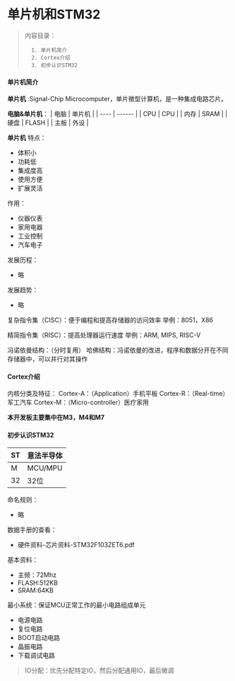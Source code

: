 <!--
 * @Date: 2024-05-27
 * @LastEditors: GoKo-Son626
 * @LastEditTime: 2024-06-14
 * @FilePath: \STM32_Study\基础篇\单片机和STM32.md
 * @Description: 
-->

# 单片机和STM32

> 内容目录：
> 
>       1. 单片机简介
>       2. Cortex介绍
>       3. 初步认识STM32

#### 单片机简介

**单片机** :Signal-Chip Microcomputer，单片微型计算机，是一种集成电路芯片。

**电脑&单片机**：
| 电脑 | 单片机 |
| ---- | ------ |
| CPU  | CPU    |
| 内存 | SRAM   |
| 硬盘 | FLASH  |
| 主板 | 外设   |

**单片机**
特点：
- 体积小
- 功耗低
- 集成度高
- 使用方便
- 扩展灵活

作用：
- 仪器仪表
- 家用电器
- 工业控制
- 汽车电子

发展历程：
- 略

发展趋势：
- 略

复杂指令集（CISC）：便于编程和提高存储器的访问效率
举例：8051，X86

精简指令集（RISC）：提高处理器运行速度
举例：ARM, MIPS, RISC-V

冯诺依曼结构：（分时复用）
哈佛结构：冯诺依曼的改进，程序和数据分开在不同存储器中，可以并行对其操作

#### Cortex介绍

内核分类及特征：
Cortex-A：（Application）手机平板
Cortex-R：（Real-time）军工汽车
Cortex-M：（Micro-controller）医疗家用

**本开发板主要集中在M3，M4和M7**

#### 初步认识STM32

| ST  | 意法半导体 |
| --- | ---------- |
| M   | MCU/MPU    |
| 32  | 32位       |

命名规则：
- 略

数据手册的查看：
- 硬件资料-芯片资料-STM32F103ZET6.pdf

基本资料：
- 主频：72Mhz
- FLASH:512KB
- SRAM:64KB

最小系统：保证MCU正常工作的最小电路组成单元
- 电源电路
- 复位电路
- BOOT启动电路
- 晶振电路
- 下载调试电路

> IO分配：优先分配特定IO，然后分配通用IO，最后微调